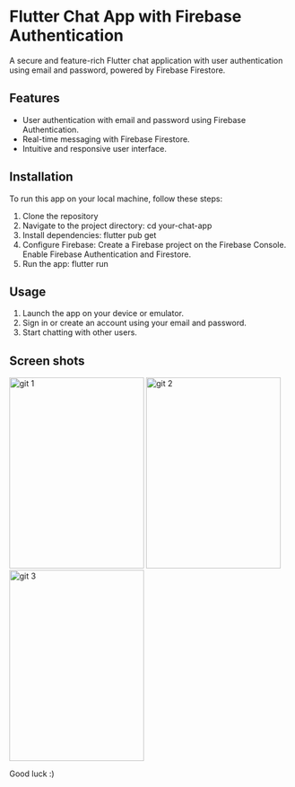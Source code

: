# Flutter Chat App with Firebase Authentication

A secure and feature-rich Flutter chat application with user authentication using email and password, powered by Firebase Firestore.

## Features
- User authentication with email and password using Firebase Authentication.
- Real-time messaging with Firebase Firestore.
- Intuitive and responsive user interface.

## Installation
To run this app on your local machine, follow these steps:

1. Clone the repository
2. Navigate to the project directory: cd your-chat-app
3. Install dependencies: flutter pub get  
4. Configure Firebase: Create a Firebase project on the Firebase Console. Enable Firebase Authentication and Firestore.
5. Run the app: flutter run

## Usage

1. Launch the app on your device or emulator.
2. Sign in or create an account using your email and password.
3. Start chatting with other users.
   
## Screen shots
<img src="https://github.com/amany124/chatapp_simpleview/assets/92021104/5e2b1317-0932-4ff8-af58-14f5b0f976fc" width="240" height="340" alt="git 1">
<img src="https://github.com/amany124/chatapp_simpleview/assets/92021104/e0ea3e7e-46d9-437b-91ff-767e5642c4a2" width="240" height="340" alt="git 2">
<img src="https://github.com/amany124/chatapp_simpleview/assets/92021104/d19b0c71-ab9d-43a7-9ecf-674a95c01cf5" width="240" height="340" alt="git 3">



Good luck :)


